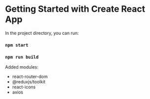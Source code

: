 # Getting Started with Create React App

In the project directory, you can run:

### `npm start`

### `npm run build`

Added modules:

- react-router-dom
- @reduxjs/toolkit
- react-icons
- axios
